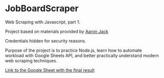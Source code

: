 # JobBoardScraper
Web Scraping with Javascript, part 1.

Project based on materials provided by [Aaron Jack](https://twitter.com/_aaronjack)

Credentials hidden for security reasons.

Purpose of the project is to practice Node.js, learn how to automate workload with Google Sheets API, and better practically understand modern web scraping techniques.

[Link to the Google Sheet with the final result](https://docs.google.com/spreadsheets/d/1Rjp0G53TJZHPMftACUZtPGZbvRJZ5tWMpjz00NowOA4/edit?usp=sharing)
